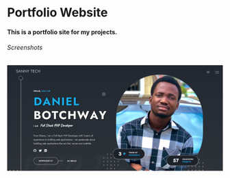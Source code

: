 # Portfolio Website

#### This is a portfolio site for my projects.

###### Screenshots
![Screenshot](screenshots/img.png)